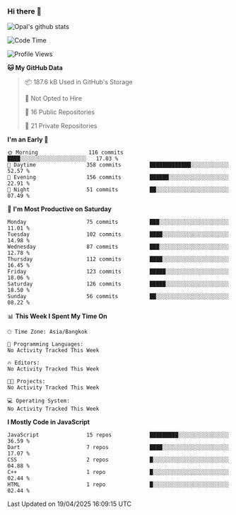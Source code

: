 ### Hi there 👋

![Opal's github stats](https://github-readme-stats.vercel.app/api?username=coolkidneversleep&count_private=true&show_icons=true&theme=radical)


<!--START_SECTION:waka-->
![Code Time](http://img.shields.io/badge/Code%20Time-64%20hrs%2038%20mins-blue)

![Profile Views](http://img.shields.io/badge/Profile%20Views-0-blue)

**🐱 My GitHub Data** 

> 📦 187.6 kB Used in GitHub's Storage 
 > 
> 🚫 Not Opted to Hire
 > 
> 📜 16 Public Repositories 
 > 
> 🔑 21 Private Repositories 
 > 
**I'm an Early 🐤** 

```text
🌞 Morning                116 commits         ████░░░░░░░░░░░░░░░░░░░░░   17.03 % 
🌆 Daytime                358 commits         █████████████░░░░░░░░░░░░   52.57 % 
🌃 Evening                156 commits         ██████░░░░░░░░░░░░░░░░░░░   22.91 % 
🌙 Night                  51 commits          ██░░░░░░░░░░░░░░░░░░░░░░░   07.49 % 
```
📅 **I'm Most Productive on Saturday** 

```text
Monday                   75 commits          ███░░░░░░░░░░░░░░░░░░░░░░   11.01 % 
Tuesday                  102 commits         ████░░░░░░░░░░░░░░░░░░░░░   14.98 % 
Wednesday                87 commits          ███░░░░░░░░░░░░░░░░░░░░░░   12.78 % 
Thursday                 112 commits         ████░░░░░░░░░░░░░░░░░░░░░   16.45 % 
Friday                   123 commits         █████░░░░░░░░░░░░░░░░░░░░   18.06 % 
Saturday                 126 commits         █████░░░░░░░░░░░░░░░░░░░░   18.50 % 
Sunday                   56 commits          ██░░░░░░░░░░░░░░░░░░░░░░░   08.22 % 
```


📊 **This Week I Spent My Time On** 

```text
🕑︎ Time Zone: Asia/Bangkok

💬 Programming Languages: 
No Activity Tracked This Week

🔥 Editors: 
No Activity Tracked This Week

🐱‍💻 Projects: 
No Activity Tracked This Week

💻 Operating System: 
No Activity Tracked This Week
```

**I Mostly Code in JavaScript** 

```text
JavaScript               15 repos            █████████░░░░░░░░░░░░░░░░   36.59 % 
Dart                     7 repos             ████░░░░░░░░░░░░░░░░░░░░░   17.07 % 
CSS                      2 repos             █░░░░░░░░░░░░░░░░░░░░░░░░   04.88 % 
C++                      1 repo              █░░░░░░░░░░░░░░░░░░░░░░░░   02.44 % 
HTML                     1 repo              █░░░░░░░░░░░░░░░░░░░░░░░░   02.44 % 
```




 Last Updated on 19/04/2025 16:09:15 UTC
<!--END_SECTION:waka-->
